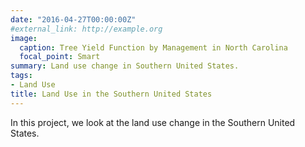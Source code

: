 ```yaml
---
date: "2016-04-27T00:00:00Z"
#external_link: http://example.org
image:
  caption: Tree Yield Function by Management in North Carolina
  focal_point: Smart
summary: Land use change in Southern United States.
tags:
- Land Use
title: Land Use in the Southern United States
---
```

In this project, we look at the land use change in the Southern United States. 